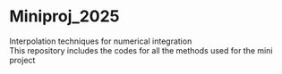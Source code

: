 # Miniproj_2025
Interpolation techniques for numerical integration<br>
This repository includes the codes for all the methods used for the mini project
